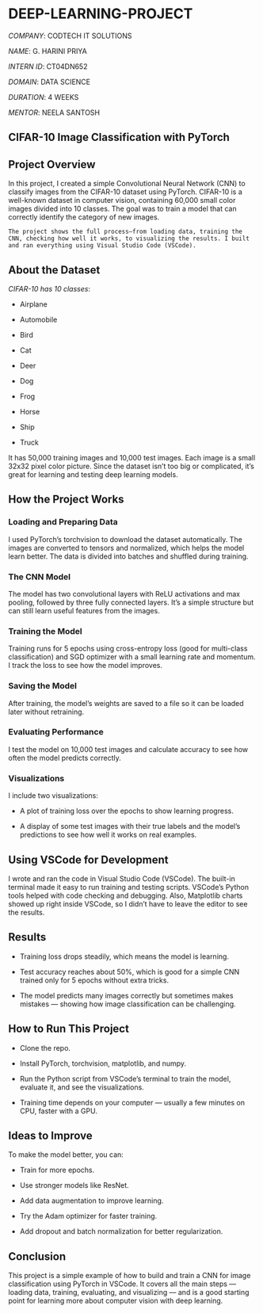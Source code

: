 # DEEP-LEARNING-PROJECT

*COMPANY*: CODTECH IT SOLUTIONS

*NAME*: G. HARINI PRIYA

*INTERN ID*: CT04DN652

*DOMAIN*: DATA SCIENCE

*DURATION*: 4 WEEKS

*MENTOR*: NEELA SANTOSH

## CIFAR-10 Image Classification with PyTorch 

## Project Overview
In this project, I created a simple Convolutional Neural Network (CNN) to classify images from the CIFAR-10 dataset using PyTorch. CIFAR-10 is a well-known dataset in computer vision, containing 60,000 small color images divided into 10 classes. The goal was to train a model that can correctly identify the category of new images.

`The project shows the full process—from loading data, training the CNN, checking how well it works, to visualizing the results. I built and ran everything using Visual Studio Code (VSCode).`

## About the Dataset
*CIFAR-10 has 10 classes*:

- Airplane

- Automobile

- Bird

- Cat

- Deer

- Dog

- Frog

- Horse

- Ship

- Truck

It has 50,000 training images and 10,000 test images. Each image is a small 32x32 pixel color picture. Since the dataset isn’t too big or complicated, it’s great for learning and testing deep learning models.

## How the Project Works

### Loading and Preparing Data
I used PyTorch’s torchvision to download the dataset automatically. The images are converted to tensors and normalized, which helps the model learn better. The data is divided into batches and shuffled during training.

### The CNN Model
The model has two convolutional layers with ReLU activations and max pooling, followed by three fully connected layers. It’s a simple structure but can still learn useful features from the images.

### Training the Model
Training runs for 5 epochs using cross-entropy loss (good for multi-class classification) and SGD optimizer with a small learning rate and momentum. I track the loss to see how the model improves.

### Saving the Model
After training, the model’s weights are saved to a file so it can be loaded later without retraining.

### Evaluating Performance
I test the model on 10,000 test images and calculate accuracy to see how often the model predicts correctly.

### Visualizations
I include two visualizations:

- A plot of training loss over the epochs to show learning progress.

- A display of some test images with their true labels and the model’s predictions to see how well it works on real examples.

## Using VSCode for Development
I wrote and ran the code in Visual Studio Code (VSCode). The built-in terminal made it easy to run training and testing scripts. VSCode’s Python tools helped with code checking and debugging. Also, Matplotlib charts showed up right inside VSCode, so I didn’t have to leave the editor to see the results.

## Results
- Training loss drops steadily, which means the model is learning.

- Test accuracy reaches about 50%, which is good for a simple CNN trained only for 5 epochs without extra tricks.

- The model predicts many images correctly but sometimes makes mistakes — showing how image classification can be challenging.

## How to Run This Project
- Clone the repo.

- Install PyTorch, torchvision, matplotlib, and numpy.

- Run the Python script from VSCode’s terminal to train the model, evaluate it, and see the visualizations.

- Training time depends on your computer — usually a few minutes on CPU, faster with a GPU.

## Ideas to Improve
To make the model better, you can:

- Train for more epochs.

- Use stronger models like ResNet.

- Add data augmentation to improve learning.

- Try the Adam optimizer for faster training.

- Add dropout and batch normalization for better regularization.

## Conclusion
This project is a simple example of how to build and train a CNN for image classification using PyTorch in VSCode. It covers all the main steps — loading data, training, evaluating, and visualizing — and is a good starting point for learning more about computer vision with deep learning.
